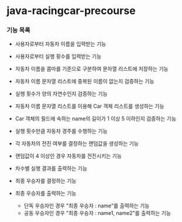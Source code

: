 # java-racingcar-precourse

### 기능 목록

- 사용자로부터 자동차 이름을 입력받는 기능
- 사용자로부터 실행 횟수를 입력받는 기능
- 자동차 이름을 콤마를 기준으로 구분하여 문자열 리스트에 저장하는 기능
- 자동차 이름 문자열 리스트에 중복된 이름이 없는지 검증하는 기능
- 실행 횟수가 양의 자연수인지 검증하는 기능
- 자동차 이름 문자열 리스트를 이용해 Car 객체 리스트를 생성하는 기능
- Car 객체의 필드에 속하는 name의 길이가 1 이상 5 이하인지 검증하는 기능

- 실행 횟수만큼 자동차 경주를 수행하는 기능
- 각 자동차의 전진 여부를 결정하는 랜덤값을 생성하는 기능
- 랜덤값이 4 이상인 경우 자동차를 전진시키는 기능
- 차수별 실행 결과를 출력하는 기능

- 최종 우승자를 결정하는 기능
- 최종 우승자를 출력하는 기능
    - 단독 우승자인 경우 "최종 우승자 : name"를 출력하는 기능
    - 공동 우승자인 경우 "최종 우승자 : name1, name2"를 출력하는 기능